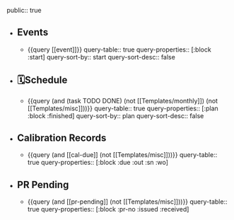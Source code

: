 public:: true

- ## Events
	- {{query [[event]]}}
	  query-table:: true
	  query-properties:: [:block :start]
	  query-sort-by:: start
	  query-sort-desc:: false
- ## 🗓️Schedule
	- {{query (and (task TODO DONE) (not [[Templates/monthly]]) (not [[Templates/misc]]))}}
	  query-table:: true
	  query-properties:: [:plan :block :finished]
	  query-sort-by:: plan
	  query-sort-desc:: false
- ## Calibration Records
	- {{query (and [[cal-due]] (not [[Templates/misc]]))}}
	  query-table:: true
	  query-properties:: [:block :due :out :sn :wo]
- ## PR Pending
	- {{query (and [[pr-pending]] (not [[Templates/misc]]))}}
	  query-table:: true
	  query-properties:: [:block :pr-no :issued :received]